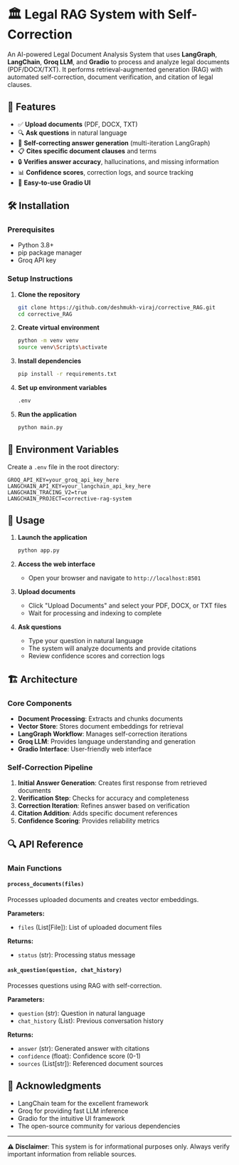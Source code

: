 # 🏛️ Legal RAG System with Self-Correction

An AI-powered Legal Document Analysis System that uses **LangGraph**, **LangChain**, **Groq LLM**, and **Gradio** to process and analyze legal documents (PDF/DOCX/TXT). It performs retrieval-augmented generation (RAG) with automated self-correction, document verification, and citation of legal clauses.

## 🚀 Features

- ✅ **Upload documents** (PDF, DOCX, TXT)
- 🔍 **Ask questions** in natural language
- 🔄 **Self-correcting answer generation** (multi-iteration LangGraph)
- 📋 **Cites specific document clauses** and terms
- 🔒 **Verifies answer accuracy**, hallucinations, and missing information
- 📊 **Confidence scores**, correction logs, and source tracking
- 🎯 **Easy-to-use Gradio UI**

## 🛠️ Installation

### Prerequisites
- Python 3.8+
- pip package manager
- Groq API key

### Setup Instructions

1. **Clone the repository**
   ```bash
   git clone https://github.com/deshmukh-viraj/corrective_RAG.git
   cd corrective_RAG
   ```

2. **Create virtual environment**
   ```bash
   python -m venv venv
   source venv\Scripts\activate
   ```

3. **Install dependencies**
   ```bash
   pip install -r requirements.txt
   ```

4. **Set up environment variables**
   ```bash
   .env
   ```

5. **Run the application**
   ```bash
   python main.py
   ```

## 🔧 Environment Variables

Create a `.env` file in the root directory:

```env
GROQ_API_KEY=your_groq_api_key_here
LANGCHAIN_API_KEY=your_langchain_api_key_here
LANGCHAIN_TRACING_V2=true
LANGCHAIN_PROJECT=corrective-rag-system
```

## 📖 Usage

1. **Launch the application**
   ```bash
   python app.py
   ```

2. **Access the web interface**
   - Open your browser and navigate to `http://localhost:8501`

3. **Upload documents**
   - Click "Upload Documents" and select your PDF, DOCX, or TXT files
   - Wait for processing and indexing to complete

4. **Ask questions**
   - Type your question in natural language
   - The system will analyze documents and provide citations
   - Review confidence scores and correction logs

## 🏗️ Architecture

### Core Components

- **Document Processing**: Extracts and chunks documents
- **Vector Store**: Stores document embeddings for retrieval
- **LangGraph Workflow**: Manages self-correction iterations
- **Groq LLM**: Provides language understanding and generation
- **Gradio Interface**: User-friendly web interface

### Self-Correction Pipeline

1. **Initial Answer Generation**: Creates first response from retrieved documents
2. **Verification Step**: Checks for accuracy and completeness
3. **Correction Iteration**: Refines answer based on verification
4. **Citation Addition**: Adds specific document references
5. **Confidence Scoring**: Provides reliability metrics

## 🔍 API Reference

### Main Functions

#### `process_documents(files)`
Processes uploaded documents and creates vector embeddings.

**Parameters:**
- `files` (List[File]): List of uploaded document files

**Returns:**
- `status` (str): Processing status message

#### `ask_question(question, chat_history)`
Processes questions using RAG with self-correction.

**Parameters:**
- `question` (str): Question in natural language
- `chat_history` (List): Previous conversation history

**Returns:**
- `answer` (str): Generated answer with citations
- `confidence` (float): Confidence score (0-1)
- `sources` (List[str]): Referenced document sources


## 🙏 Acknowledgments

- LangChain team for the excellent framework
- Groq for providing fast LLM inference
- Gradio for the intuitive UI framework
- The open-source community for various dependencies

---

**⚠️ Disclaimer**: This system is for informational purposes only. Always verify important information from reliable sources.
